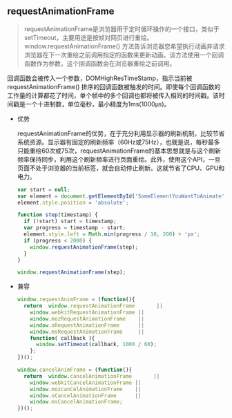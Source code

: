 ## requestAnimationFrame

> requestAnimationFrame是浏览器用于定时循环操作的一个接口，类似于setTimeout，主要用途是按帧对网页进行重绘。window.requestAnimationFrame() 方法告诉浏览器您希望执行动画并请求浏览器在下一次重绘之前调用指定的函数来更新动画。该方法使用一个回调函数作为参数，这个回调函数会在浏览器重绘之前调用。

回调函数会被传入一个参数，DOMHighResTimeStamp，指示当前被 requestAnimationFrame() 排序的回调函数被触发的时间。即使每个回调函数的工作量的计算都花了时间，单个帧中的多个回调也都将被传入相同的时间戳。该时间戳是一个十进制数，单位毫秒，最小精度为1ms(1000μs)。

* 优势

  requestAnimationFrame的优势，在于充分利用显示器的刷新机制，比较节省系统资源。显示器有固定的刷新频率（60Hz或75Hz），也就是说，每秒最多只能重绘60次或75次，requestAnimationFrame的基本思想就是与这个刷新频率保持同步，利用这个刷新频率进行页面重绘。此外，使用这个API，一旦页面不处于浏览器的当前标签，就会自动停止刷新。这就节省了CPU、GPU和电力。

  ```js
  var start = null;
  var element = document.getElementById('SomeElementYouWantToAnimate');
  element.style.position = 'absolute';

  function step(timestamp) {
    if (!start) start = timestamp;
    var progress = timestamp - start;
    element.style.left = Math.min(progress / 10, 200) + 'px';
    if (progress < 2000) {
      window.requestAnimationFrame(step);
    }
  }

  window.requestAnimationFrame(step);
  ```

* 兼容

  ```js
  window.requestAnimFrame = (function(){
    return  window.requestAnimationFrame       ||
      window.webkitRequestAnimationFrame ||
      window.mozRequestAnimationFrame    ||
      window.oRequestAnimationFrame      ||
      window.msRequestAnimationFrame     ||
      function( callback ){
        window.setTimeout(callback, 1000 / 60);
      };
  })();

  window.cancelAnimFrame = (function(){
    return  window.cancelAnimationFrame       ||
      window.webkitCancelAnimationFrame ||
      window.mozcanCelAnimationFrame    ||
      window.oCancelAnimationFrame      ||
      window.msCancelAnimationFrame;
  })();
  ```
